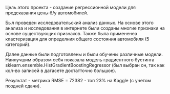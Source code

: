 Цель этого проекта - создание регрессионной модели для предсказания цены б/у автомобилей. 

Был проведен исследовательский анализ данных. На основе этого анализа и исследования в интернете были созданы многие признаки на основе существующих признаков. Также была примененеа кластеризация для определния общего состояния автомобиля (5 категорий).

Далее данные были подготовлены и были обучены различные модели. Наилучшим образом себя показала модель градиентного бустинга sklearn.ensemble.HistGradientBoostingRegressor (был выбран он, так как кол-во записей в датасете достатточно большое). 

Результат - метрика RMSE = 72382 - топ 23% на Kaggle (с учетом поздней сдачи). 
